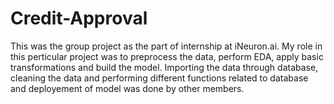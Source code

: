 # Credit-Approval


This was the group project as the part of internship at iNeuron.ai.
My role in this perticular project was to preprocess the data, perform EDA, apply basic transformations and build the model.
Importing the data through database, cleaning the data and performing different functions related to database and deployement of model was done by other members.
